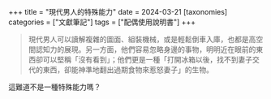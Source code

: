 +++
title = "現代男人的特殊能力"
date = 2024-03-21
[taxonomies]
categories = ["文獻筆記"]
tags = ["配偶使用說明書"]
+++

>現代男人可以讀解複雜的圖面、組裝機械，或是輕鬆倒車入庫，也都是高空間認知力的展現。另一方面，他們容易忽略身邊的事物，明明近在眼前的東西卻可以堅稱「沒有看到」；他們更是一種「打開冰箱以後，找不到妻子交代的東西，卻能神準地翻出過期食物來惹怒妻子」的生物。

這難道不是一種特殊能力嗎？

